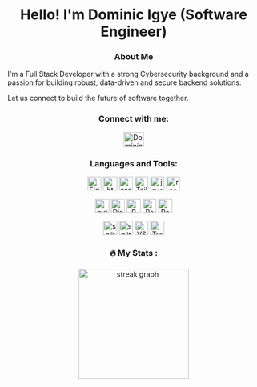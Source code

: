 <!--
**alphad01/alphad01** is a ✨ _special_ ✨ repository because its `README.md` (this file) appears on your GitHub profile.

Here are some ideas to get you started:

- 🔭 I’m currently working on ...
- 🌱 I’m currently learning ...
- 👯 I’m looking to collaborate on ...
- 🤔 I’m looking for help with ...
- 💬 Ask me about ...
- 📫 How to reach me: ...
- 😄 Pronouns: ...
- ⚡ Fun fact: ...
-->

<h1 align="center"> Hello! I'm Dominic Igye (Software Engineer) </h1>

<h3 align="center">About Me</h3>
<p>
  I'm a Full Stack Developer  with a strong Cybersecurity background and a passion for building robust, data-driven and secure backend solutions.

Let us connect to build the future of software together.

</p>

<h3 align="center">Connect with me:</h3>
<p align="center">
<a href="https://www.linkedin.com/in/dominicti/" target="blank" >
<img align="center" src="https://raw.githubusercontent.com/rahuldkjain/github-profile-readme-generator/master/src/images/icons/Social/linked-in-alt.svg" alt="DominicIGYE" height="30" width="40" align />
</a>

</p>

<h3 align="center">Languages and Tools:</h3>
<p align="center"> 
  <img src="https://img.shields.io/static/v1?label=&logoColor=0dbbb6&labelColor=6f6f6f&color=0dbbb6&logo=Figma&message=figma" alt="Figma" height='27.5'/>
  <img src="https://img.shields.io/static/v1?label=&logoColor=0dbbb6&labelColor=6f6f6f&color=0dbbb6&logo=HTML5&message=HTML" alt="html5" height="27.5"/>
  <img src="https://img.shields.io/static/v1?label=&logoColor=0dbbb6&labelColor=6f6f6f&color=0dbbb6&logo=CSS3&message=CSS" alt="css3" height="27.5"/> 
  <img src="https://img.shields.io/static/v1?label=&logoColor=0dbbb6&labelColor=6f6f6f&color=0dbbb6&logo=Tailwindcss&message=Tailwindcss" alt="TailwindCSS" height='27.5'/>
  <img src="https://img.shields.io/static/v1?label=&logoColor=0dbbb6&labelColor=6f6f6f&color=0dbbb6&logo=javascript&message=Javascript" alt="javascript" height="27.5"/> 
  <img src="https://img.shields.io/static/v1?label=&logoColor=0dbbb6&labelColor=6f6f6f&color=0dbbb6&logo=react&message=React" alt="react" height="27.5"/>
</p>
<p align="center"> 
   <img src="https://img.shields.io/static/v1?label=&logoColor=0dbbb6&labelColor=6f6f6f&color=0dbbb6&logo=python&message=Python" alt="python" height='27.5'/>
   <img src="https://img.shields.io/static/v1?label=&logoColor=0dbbb6&labelColor=6f6f6f&color=0dbbb6&logo=Django&message=Django" alt="Django" height="27.5"/>
   <img src="https://img.shields.io/static/v1?label=&logoColor=0dbbb6&labelColor=6f6f6f&color=0dbbb6&logo=R&message=R" alt="R" height='27.5'/>
   <img src="https://img.shields.io/static/v1?label=&logoColor=0dbbb6&labelColor=6f6f6f&color=0dbbb6&logo=Rsuit&message=Rsuit" alt="Rsuit" height='27.5'/>
   <img src="https://img.shields.io/static/v1?label=&logoColor=0dbbb6&labelColor=6f6f6f&color=0dbbb6&logo=postgress&message=postgress" alt="Postgress" height="27.5"/> 
</p>
<p align="center"> 
   <img src="https://img.shields.io/static/v1?label=&logoColor=0dbbb6&labelColor=6f6f6f&color=0dbbb6&logo=SQLite&message=SQLite" alt="sqlite" height='27.5'/>
  <img src="https://img.shields.io/static/v1?label=&logoColor=0dbbb6&labelColor=6f6f6f&color=0dbbb6&logo=SQLite&message=SQLite" alt="sqlite" height='27.5'/>
  <img src="https://img.shields.io/static/v1?label=&logoColor=0dbbb6&labelColor=6f6f6f&color=0dbbb6&logo=vscode&message=vscode" alt="VScode" height='27.5'/>
  <img src="https://img.shields.io/static/v1?label=&logoColor=0dbbb6&labelColor=6f6f6f&color=0dbbb6&logo=Terminal&message=Terminal" alt="Terminal" height='27.5'/>
  
</p>

###

<h3 align="center">🔥   My Stats :</h3>

###

<div align="center">
  <img src="https://streak-stats.demolab.com?user=alphad01&locale=en&mode=daily&theme=dark&hide_border=false&border_radius=5&order=3" height="220" alt="streak graph"  />
</div>
